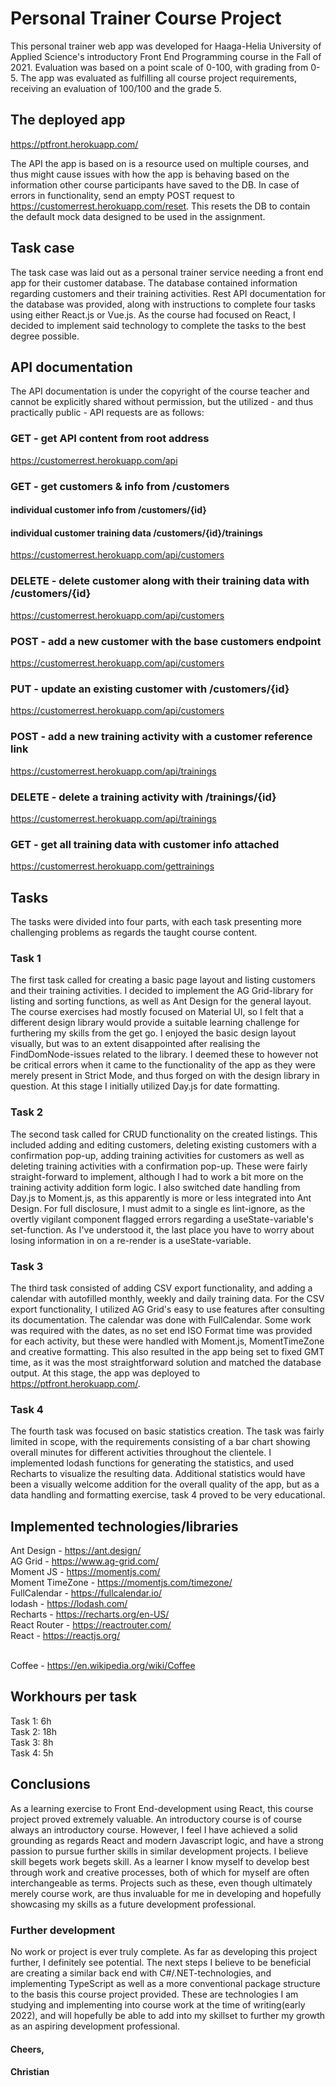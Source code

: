 # Personal Trainer Course Project

This personal trainer web app was developed for Haaga-Helia University of Applied Science's introductory Front End Programming course in the Fall of 2021. Evaluation was based on a point scale of 0-100, with grading from 0-5. The app was evaluated as fulfilling all course project requirements, receiving an evaluation of 100/100 and the grade 5.

## The deployed app

https://ptfront.herokuapp.com/

The API the app is based on is a resource used on multiple courses, and thus might cause issues with how the app is behaving based on the information other course participants have saved to the DB. In case of errors in functionality, send an empty POST request to https://customerrest.herokuapp.com/reset. This resets the DB to contain the default mock data designed to be used in the assignment.

## Task case

The task case was laid out as a personal trainer service needing a front end app for their customer database. The database contained information regarding customers and their training activities. Rest API documentation for the database was provided, along with instructions to complete four tasks using either React.js or Vue.js. As the course had focused on React, I decided to implement said technology to complete the tasks to the best degree possible.

## API documentation

The API documentation is under the copyright of the course teacher and cannot be explicitly shared without permission, but the utilized - and thus practically public - API requests are as follows:

### GET - get API content from root address
https://customerrest.herokuapp.com/api

### GET - get customers & info from /customers
#### individual customer info from /customers/{id}
#### individual customer training data /customers/{id}/trainings
https://customerrest.herokuapp.com/api/customers

### DELETE - delete customer along with their training data with /customers/{id}
https://customerrest.herokuapp.com/api/customers

### POST - add a new customer with the base customers endpoint
https://customerrest.herokuapp.com/api/customers

### PUT - update an existing customer with /customers/{id}
https://customerrest.herokuapp.com/api/customers

### POST - add a new training activity with a customer reference link
https://customerrest.herokuapp.com/api/trainings

### DELETE - delete a training activity with /trainings/{id}
https://customerrest.herokuapp.com/api/trainings

### GET - get all training data with customer info attached
https://customerrest.herokuapp.com/gettrainings


## Tasks

The tasks were divided into four parts, with each task presenting more challenging problems as regards the taught course content.

### Task 1

The first task called for creating a basic page layout and listing customers and their training activities. I decided to implement the AG Grid-library for listing and sorting functions, as well as Ant Design for the general layout. The course exercises had mostly focused on Material UI, so I felt that a different design library would provide a suitable learning challenge for furthering my skills from the get go. I enjoyed the basic design layout visually, but was to an extent disappointed after realising the FindDomNode-issues related to the library. I deemed these to however not be critical errors when it came to the functionality of the app as they were merely present in Strict Mode, and thus forged on with the design library in question. At this stage I initially utilized Day.js for date formatting.

### Task 2

The second task called for CRUD functionality on the created listings. This included adding and editing customers, deleting existing customers with a confirmation pop-up, adding training activities for customers as well as deleting training activities with a confirmation pop-up. These were fairly straight-forward to implement, although I had to work a bit more on the training activity addition form logic. I also switched date handling from Day.js to Moment.js, as this apparently is more or less integrated into Ant Design. For full disclosure, I must admit to a single es lint-ignore, as the overtly vigilant component flagged errors regarding a useState-variable's set-function. As I've understood it, the last place you have to worry about losing information in on a re-render is a useState-variable.

### Task 3

The third task consisted of adding CSV export functionality, and adding a calendar with autofilled monthly, weekly and daily training data. For the CSV export functionality, I utilized AG Grid's easy to use features after consulting its documentation. The calendar was done with FullCalendar. Some work was required with the dates, as no set end ISO Format time was provided for each activity, but these were handled with Moment.js, MomentTimeZone and creative formatting. This also resulted in the app being set to fixed GMT time, as it was the most straightforward solution and matched the database output. At this stage, the app was deployed to https://ptfront.herokuapp.com/.

### Task 4

The fourth task was focused on basic statistics creation. The task was fairly limited in scope, with the requirements consisting of a bar chart showing overall minutes for different activities throughout the clientele. I implemented lodash functions for generating the statistics, and used Recharts to visualize the resulting data. Additional statistics would have been a visually welcome addition for the overall quality of the app, but as a data handling and formatting exercise, task 4 proved to be very educational.

## Implemented technologies/libraries

Ant Design - https://ant.design/<br/>
AG Grid - https://www.ag-grid.com/<br/>
Moment JS - https://momentjs.com/<br/>
Moment TimeZone - https://momentjs.com/timezone/<br/>
FullCalendar - https://fullcalendar.io/<br/>
lodash - https://lodash.com/<br/>
Recharts - https://recharts.org/en-US/<br/>
React Router - https://reactrouter.com/<br/>
React - https://reactjs.org/<br/><br/>

Coffee - https://en.wikipedia.org/wiki/Coffee

## Workhours per task

Task 1: 6h<br/>
Task 2: 18h<br/>
Task 3: 8h<br/>
Task 4: 5h<br/>

## Conclusions

As a learning exercise to Front End-development using React, this course project proved extremely valuable. An introductory course is of course always an introductory course. However, I feel I have achieved a solid grounding as regards React and modern Javascript logic, and have a strong passion to pursue further skills in similar development projects. I believe skill begets work begets skill. As a learner I know myself to develop best through work and creative processes, both of which for myself are often interchangeable as terms. Projects such as these, even though ultimately merely course work, are thus invaluable for me in developing and hopefully showcasing my skills as a future development professional.

### Further development

No work or project is ever truly complete. As far as developing this project further, I definitely see potential. The next steps I believe to be beneficial are creating a similar back end with C#/.NET-technologies, and implementing TypeScript as well as a more conventional package structure to the basis this course project provided. These are technologies I am studying and implementing into course work at the time of writing(early 2022), and will hopefully be able to add into my skillset to further my growth as an aspiring development professional.

#### Cheers,
#### Christian
